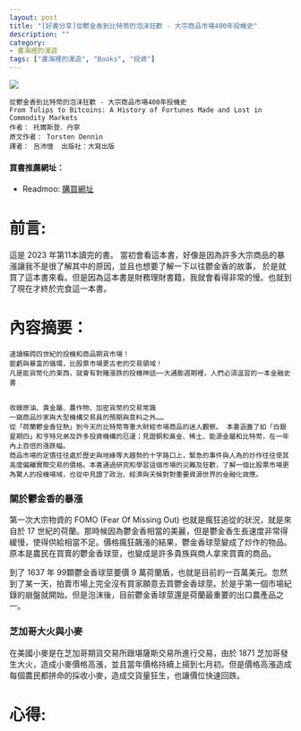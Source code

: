 ```yaml
---
layout: post
title: "[好書分享]從鬱金香到比特幣的泡沫狂歡 - 大宗商品市場400年投機史"
description: ""
category: 
- 書海裡的漫遊
tags: ["書海裡的漫遊", "Books", "投資"]
---
```


<div><a href="https://moo.im/a/23rCRV" title="從鬱金香到比特幣的泡沫狂歡"><img src="https://cdn.readmoo.com/cover/qj/mifgvrt_210x315.jpg?v=0" /></a></div>

```
從鬱金香到比特幣的泡沫狂歡 - 大宗商品市場400年投機史
From Tulips to Bitcoins: A History of Fortunes Made and Lost in Commodity Markets
作者： 托爾斯登．丹寧  
原文作者： Torsten Dennin  
譯者： 呂沛憶  出版社：大寫出版 
```

#### 買書推薦網址：

- Readmoo: [購買網址](https://moo.im/a/23rCRV)

# 前言:

這是 2023 年第11本讀完的書。 當初會看這本書，好像是因為許多大宗商品的暴漲讓我不是很了解其中的原因，並且也想要了解一下以往鬱金香的故事， 於是就買了這本書來看。但是因為這本書是財務理財書籍，我就會看得非常的慢。也就到了現在才終於完食這一本書。



# 內容摘要：

```
速讀橫跨四世紀的投機和商品期貨市場！
鉅虧與暴富的循環，比股票市場更古老的交易領域！
凡是能貨幣化的東西，就會有對賭漲跌的投機神話──大通膨週期裡，人們必須溫習的一本金融史書
 

收錄原油、貴金屬、農作物、加密貨幣的交易常識
一窺商品炒家與大型機構交易員的預期與意料之外……
從「荷蘭鬱金香狂熱」到今天的比特幣等重大財經市場商品的迷人觀察。 本書涵蓋了如「白銀星期四」和亨特兄弟及許多投資機構的厄運；見證銅和黃金、稀土、能源金屬和比特幣，在一年內上百倍的漲跌幅。
商品市場的定價往往處於歷史與地緣等大趨勢的十字路口上，緊急的事件與人為的炒作往往使其高度偏離實際交易的價格。本書通過研究和學習這個市場的災難及狂歡，了解一個比股票市場更為驚人的投機場域，也從中見證了政治、經濟與天候對對重要資源世界的金融化效應。

```

### 關於鬱金香的暴漲

第一次大宗物資的 FOMO (Fear Of Missing Out) 也就是瘋狂追從的狀況，就是來自於 17 世紀的荷蘭。那時候因為鬱金香相當的美麗，但是鬱金香生長速度非常得緩慢，使得供給相當不足。價格瘋狂飆漲的結果，鬱金香球莖變成了炒作的物品。 原本是農民在買賣的鬱金香球莖，也變成是許多貴族與商人拿來買賣的商品。

到了 1637 年 99顆鬱金香球莖要價 9 萬荷蘭盾，也就是目前的一百萬美元。忽然到了某一天，拍賣市場上完全沒有買家願意去買鬱金香球莖。於是乎第一個市場紀錄的崩盤就開始。但是泡沫後，目前鬱金香球莖還是荷蘭最重要的出口農產品之一。

### 芝加哥大火與小麥

在美國小麥是在芝加哥期貨交易所跟堪薩斯交易所進行交易，由於 1871 芝加哥發生大火，造成小麥價格高漲，並且當年價格持續上揚到七月初。但是價格高漲造成每個農民都拼命的採收小麥，造成交貨量狂生，也讓價位快速回跌。





# 心得:

